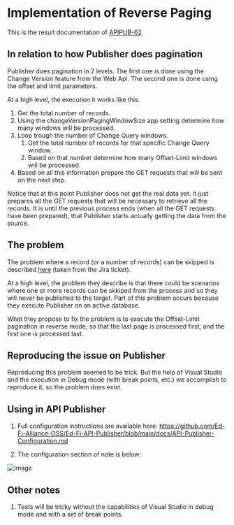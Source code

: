 # Implementation of Reverse Paging

This is the result documentation of [APIPUB-62](https://edfi.atlassian.net/browse/APIPUB-62)  

## In relation to how Publisher does pagination

Publisher does pagination in 2 levels. The first one is done using the Change Version feature from the Web Api. The second one is done using the offset and limit parameters.

At a high level, the execution it works like this.
1. Get the total number of records.
2. Using the changeVersionPagingWindowSize app setting determine how many windows will be processed. 
3. Loop trough the number of Change Query windows.
    1.  Get the total number of records for that specific Change Query window.
    2. Based on that number determine how many Offset-Limit windows will be processed.
4. Based on all this information prepare the GET requests that will be sent on the next step.
	
Notice that at this point Publisher does not get the real data yet. It just prepares all the GET requests that will be necessary to retrieve all the records.
It is until the previous process ends (when all the GET requests have been prepared), that Publisher starts actually getting the data from the source.

## The problem

The problem where a record (or a number of records) can be skipped is described [here](https://github.com/edanalytics/edfi_api_client?tab=readme-ov-file#change-version-stepping) (taken from the Jira ticket). 

At a high level, the problem they describe is that there could be scenarios where one or more records can be skkiped from the process and so they will never be published to the target. Part of this problem accurs because they execute Publisher on an active database.

What they propose to fix the problem is to execute the Offset-Limit pagination in reverse mode, so that the last page is processed first, and the first one is processed last. 

## Reproducing the issue on Publisher

Reproducing this problem seemed to be trick. But the help of Visual Studio and the execution in Debug mode (with break points, etc.) we accomplish to reproduce it, so the problem does exist.

## Using in API Publisher

1. Full configuration instructions are available here:  https://github.com/Ed-Fi-Alliance-OSS/Ed-Fi-API-Publisher/blob/main/docs/API-Publisher-Configuration.md

2. The configuration section of note is below:

![image](https://github.com/user-attachments/assets/d6ff0f43-67fc-4266-a09f-22435a75efcc)


## Other notes

1. Tests will be tricky without the capabilities of Visual Studio in debug mode and with a set of break points. 
